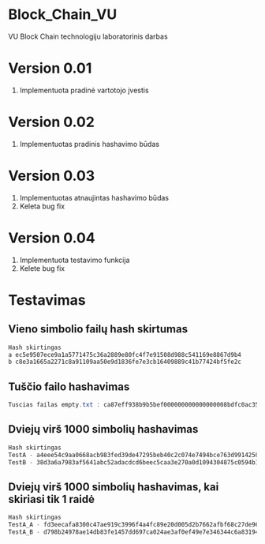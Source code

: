 # Block_Chain_VU
VU Block Chain technologiju laboratorinis darbas

# Version 0.01

  1. Implementuota pradinė vartotojo įvestis

# Version 0.02

  1. Implementuotas pradinis hashavimo būdas

# Version 0.03

  1. Implementuotas atnaujintas hashavimo būdas
  2. Keleta bug fix

# Version 0.04

  1. Implementuota testavimo funkcija
  2. Kelete bug fix

# Testavimas

  ## Vieno simbolio failų hash skirtumas

  ``` powershell
  Hash skirtingas
  a ec5e9507ece9a1a5771475c36a2889e80fc4f7e91508d988c541169e8867d9b4
  b c8e3a1665a2271c8a91109aa50e9d1836fe7e3cb16409889c41b77424bf5fe2c
  ```

  ## Tuščio failo hashavimas

  ``` powershell
  Tuscias failas empty.txt : ca87eff938b9b5bef000000000000000008bdfc0ac35140ff739cddddddddddd
  ```

  ## Dviejų virš 1000 simbolių hashavimas

  ``` powershell
  Hash skirtingas
  TestA - a4eee54c9aa0668acb983fed39de47295beb40c2c074e7494bce763d99142506
  TestB - 38d3a6a7983af5641abc52adacdcd6beec5caa3e270a0d1094304875c0594b14
  ```

  ## Dviejų virš 1000 simbolių hashavimas, kai skiriasi tik 1 raidė

  ``` powershell
  Hash skirtingas
  TestA_A - fd3eecafa8300c47ae919c3996f4a4fc89e20d005d2b7662afbf68c27de96e96
  TestA_B - d798b24978ae14db83fe1457dd697ca024ae3af0ef49e7e346344c6a83194a7e
  ```
